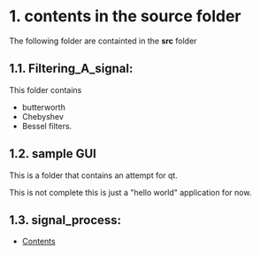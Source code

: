 # 1. contents in the source folder

The following folder are containted in the **src** folder

## 1.1. **Filtering_A_signal**:  

This folder contains 
-  butterworth 
-  Chebyshev 
-  Bessel  filters. 


## 1.2. sample GUI

This is a folder that contains an attempt for qt. 

This is not complete this is just a "hello world" application for now. 


## 1.3. **signal_process**: 
- [Contents](signal_process/filtering_methods.md)


